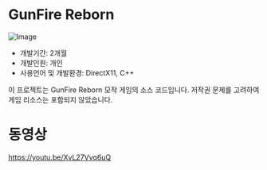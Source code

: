 # GunFire Reborn
![Image](https://github.com/user-attachments/assets/6be73308-f049-47da-829a-aba26d2b1f93)
* 개발기간: 2개월
* 개발인원: 개인
* 사용언어 및 개발환경: DirectX11, C++

이 프로젝트는 GunFire Reborn 모작 게임의 소스 코드입니다.
저작권 문제를 고려하여 게임 리소스는 포함되지 않았습니다.

# 동영상
https://youtu.be/XvL27Vvq6uQ


